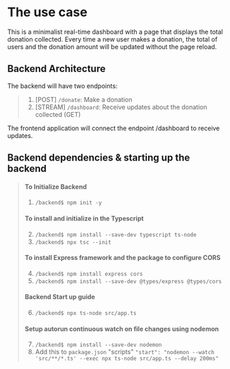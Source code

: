 # The use case

This is a minimalist real-time dashboard with a page that displays the total donation collected. Every time a new user makes a donation, the total of users and the donation amount will be updated without the page reload.

## Backend Architecture

The backend will have two endpoints:

> 1. [POST] `/donate`: Make a donation
> 2. [STREAM] `/dashboard`: Receive updates about the donation collected (GET)

The frontend application will connect the endpoint /dashboard to receive updates.

## Backend dependencies & starting up the backend

>#### To Initialize Backend
>1. `/backend$ npm init -y`
>#### To install and initialize in the Typescript
>2. `/backend$ npm install --save-dev typescript ts-node`
>3. `/backend$ npx tsc --init`
>#### To install Express framework and the package to configure CORS
>4. `/backend$ npm install express cors`
>5. `/backend$ npm install --save-dev @types/express @types/cors`
>#### Backend Start up guide
>6. `/backend$ npx ts-node src/app.ts`
>#### Setup autorun continuous watch on file changes using nodemon
>7. `/backend$ npm install --save-dev nodemon`
>8. Add this to `package.json` "scripts" `"start": "nodemon --watch 'src/**/*.ts' --exec npx ts-node src/app.ts --delay 200ms"`
